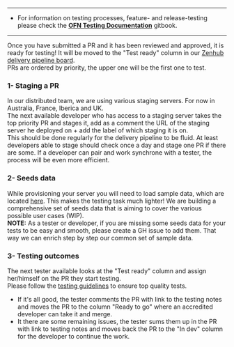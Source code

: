 

***


- For information on testing processes, feature- and release-testing please check the **[OFN Testing Documentation](__https://app.gitbook.com/@ofn-user-guide/s/ofn-testing-handbook/__)** gitbook.


***


Once you have submitted a PR and it has been reviewed and approved, it is ready for testing! It will be moved to the "Test ready" column in our [Zenhub delivery pipeline board](https://github.com/openfoodfoundation/openfoodnetwork/#boards?repos=6257856).
<br/>PRs are ordered by priority, the upper one will be the first one to test.

### 1- Staging a PR
In our distributed team, we are using various staging servers. For now in Australia, France, Iberica and UK.
<br/>The next available developer who has access to a staging server takes the top priority PR and stages it, add as a comment the URL of the staging server he deployed on + add the label of which staging it is on.
<br/>This should be done regularly for the delivery pipeline to be fluid. At least developers able to stage should check once a day and stage one PR if there are some. If a developer can pair and work synchrone with a tester, the process will be even more efficient.

### 2- Seeds data
While provisioning your server you will need to load sample data, which are located [here](https://github.com/openfoodfoundation/openfoodnetwork/blob/master/lib/tasks/dev.rake).
This makes the testing task much lighter! We are building a comprehensive set of seeds data that is aiming to cover the various possible user cases (WIP).
<br/>**NOTE:** As a tester or developer, if you are missing some seeds data for your tests to be easy and smooth, please create a GH issue to add them. That way we can enrich step by step our common set of sample data.

### 3- Testing outcomes
The next tester available looks at the "Test ready" column and assign her/himself on the PR they start testing.
<br/>Please follow the [testing guidelines](https://github.com/openfoodfoundation/openfoodnetwork/wiki/Feature-Testing-Handbook) to ensure top quality tests.
- If it's all good, the tester comments the PR with link to the testing notes and moves the PR to the column "Ready to go" where an accredited developer can take it and merge.
- It there are some remaining issues, the tester sums them up in the PR with link to testing notes and moves back the PR to the "In dev" column for the developer to continue the work.
